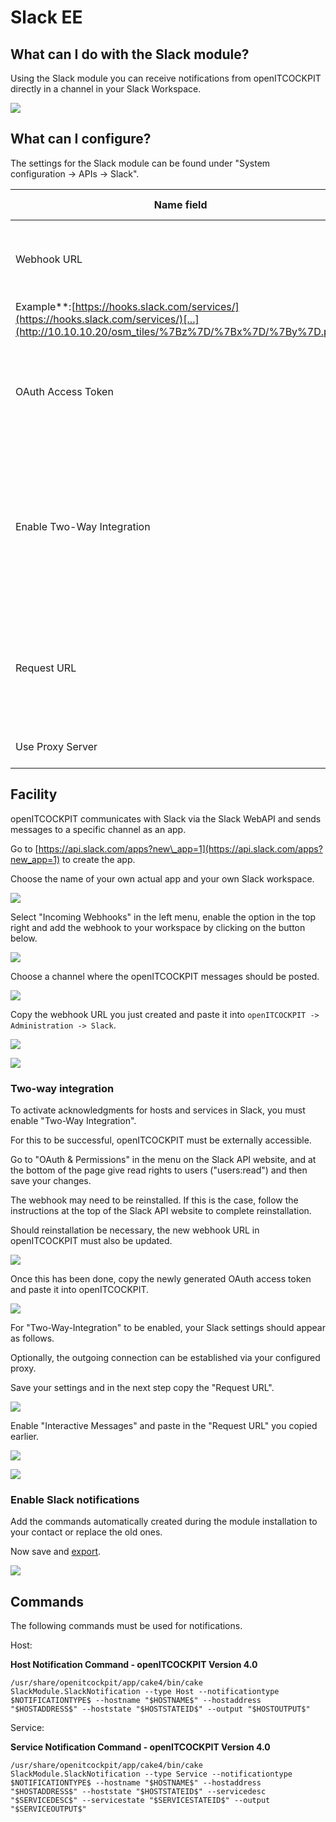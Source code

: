 # Slack <span class="badge badge-danger badge-outlined" title="Enterprise Edition">EE</span>

## What can I do with the Slack module?

Using the Slack module you can receive notifications from openITCOCKPIT directly in a channel in your Slack Workspace.

![](/images/slack-chatnotification.png)

## What can I configure?

The settings for the Slack module can be found under "System configuration → APIs → Slack".

| Name field                                                                                                                                      | Required field | Description                                                                                                                                                                           |
|-------------------------------------------------------------------------------------------------------------------------------------------------|----------------|---------------------------------------------------------------------------------------------------------------------------------------------------------------------------------------|
| Webhook URL                                                                                                                                     | :warning:      | Defines the address of the Slack server to which the module should send the notifications **                                                                                          |
| Example**:[https://hooks.slack.com/services/](https://hooks.slack.com/services/)[...](http://10.10.10.20/osm_tiles/%7Bz%7D/%7Bx%7D/%7By%7D.png) |                |                                                                                                                                                                                       |
| OAuth Access Token                                                                                                                              | :warning:      | The token needed for your workspace can be obtained from Slack. This is only needed if two-way integration is activated                                                               |
| Enable Two-Way Integration                                                                                                                      |                | Two-way integration allows Slack to send acknowledgements for hosts and services to openITCOCKPIT. This option requires that the openITCOCKPIT server can be reached via the Internet |
| Request URL                                                                                                                                     |                | This is generated by openITCOCKPIT and specifies the webhook URL for Slack. A custom API key must be created using openITCOCKPIT first.                                               |
| Use Proxy Server                                                                                                                                |                | Indicates whether to use the configured proxy                                                                                                                                         |

## Facility

openITCOCKPIT communicates with Slack via the Slack WebAPI and sends messages to a specific channel as an app.

Go to [https://api.slack.com/apps?new\_app=1](https://api.slack.com/apps?new_app=1) to create the app.

Choose the name of your own actual app and your own Slack workspace.

![](/images/slack-createapp.png)

Select "Incoming Webhooks" in the left menu, enable the option in the top right and add the webhook to your workspace by clicking on the button below.

![](/images/slack-webhooks.png)

Choose a channel where the openITCOCKPIT messages should be posted.

![](/images/slack-identity.png)

Copy the webhook URL you just created and paste it into `openITCOCKPIT -> Administration -> Slack`.

![](/images/slack-copywebhookurl.png)

![](/images/slack-configempty.png)

### **Two-way integration**

To activate acknowledgments for hosts and services in Slack, you must enable "Two-Way Integration".

For this to be successful, openITCOCKPIT must be externally accessible.

Go to "OAuth & Permissions" in the menu on the Slack API website, and at the bottom of the page give read rights to users ("users:read") and then save your changes.

The webhook may need to be reinstalled. If this is the case, follow the instructions at the top of the Slack API website to complete reinstallation.

Should reinstallation be necessary, the new webhook URL in openITCOCKPIT must also be updated.

![](/images/slack-scopes.png)

Once this has been done, copy the newly generated OAuth access token and paste it into openITCOCKPIT.

![](/images/slack-oauth.png)

For "Two-Way-Integration" to be enabled, your Slack settings should appear as follows.

Optionally, the outgoing connection can be established via your configured proxy.

Save your settings and in the next step copy the "Request URL".

![](/images/slack-configfilled.png)

Enable "Interactive Messages" and paste in the "Request URL" you copied earlier.

![](/images/slack-interactivemessages.png)

![](/images/slack-interactivemessages2.png)

### **Enable Slack notifications**

Add the commands automatically created during the module installation to your contact or replace the old ones.

Now save and [export](../../monitoring/basic-principles/#how-do-i-carry-out-an-export).

![](/images/contacts-slacknotifications.png)

## Commands

The following commands must be used for notifications.

Host:

**Host Notification Command - openITCOCKPIT Version 4.0**

```plaintext
/usr/share/openitcockpit/app/cake4/bin/cake SlackModule.SlackNotification --type Host --notificationtype $NOTIFICATIONTYPE$ --hostname "$HOSTNAME$" --hostaddress "$HOSTADDRESS$" --hoststate "$HOSTSTATEID$" --output "$HOSTOUTPUT$"
```

Service:

**Service Notification Command - openITCOCKPIT Version 4.0**

```plaintext
/usr/share/openitcockpit/app/cake4/bin/cake SlackModule.SlackNotification --type Service --notificationtype $NOTIFICATIONTYPE$ --hostname "$HOSTNAME$" --hostaddress "$HOSTADDRESS$" --hoststate "$HOSTSTATEID$" --servicedesc "$SERVICEDESC$" --servicestate "$SERVICESTATEID$" --output "$SERVICEOUTPUT$"
```
